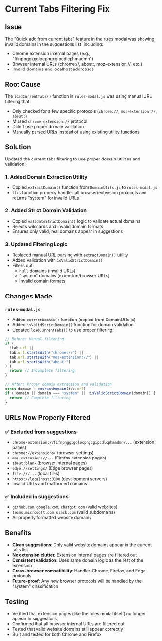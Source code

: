 # Current Tabs Filtering Fix

## Issue

The "Quick add from current tabs" feature in the rules modal was showing invalid domains in the suggestions list, including:

- Chrome extension internal pages (e.g., "fifnpnggkgolocphgcgipcdlcphmadmn")
- Browser internal URLs (chrome://, about:, moz-extension://, etc.)
- Invalid domains and localhost addresses

## Root Cause

The `loadCurrentTabs()` function in `rules-modal.js` was using manual URL filtering that:

- Only checked for a few specific protocols (`chrome://`, `moz-extension://`, `about:`)
- Missed `chrome-extension://` protocol
- Didn't use proper domain validation
- Manually parsed URLs instead of using existing utility functions

## Solution

Updated the current tabs filtering to use proper domain utilities and validation:

### 1. Added Domain Extraction Utility

- Copied `extractDomain()` function from `DomainUtils.js` to `rules-modal.js`
- This function properly handles all browser/extension protocols and returns "system" for invalid URLs

### 2. Added Strict Domain Validation

- Copied `validateStrictDomain()` logic to validate actual domains
- Rejects wildcards and invalid domain formats
- Ensures only valid, real domains appear in suggestions

### 3. Updated Filtering Logic

- Replaced manual URL parsing with `extractDomain()` utility
- Added validation with `isValidStrictDomain()`
- Filters out:
  - `null` domains (invalid URLs)
  - "system" domains (extension/browser URLs)
  - Invalid domain formats

## Changes Made

### `rules-modal.js`

- Added `extractDomain()` function (copied from DomainUtils.js)
- Added `isValidStrictDomain()` function for domain validation
- Updated `loadCurrentTabs()` to use proper filtering:

```javascript
// Before: Manual filtering
if (
  !tab.url ||
  tab.url.startsWith("chrome://") ||
  tab.url.startsWith("moz-extension://") ||
  tab.url.startsWith("about:")
) {
  return // Incomplete filtering
}

// After: Proper domain extraction and validation
const domain = extractDomain(tab.url)
if (!domain || domain === "system" || !isValidStrictDomain(domain)) {
  return // Complete filtering
}
```

## URLs Now Properly Filtered

### ✅ Excluded from suggestions

- `chrome-extension://fifnpnggkgolocphgcgipcdlcphmadmn/...` (extension pages)
- `chrome://extensions/` (browser settings)
- `moz-extension://...` (Firefox extension pages)
- `about:blank` (browser internal pages)
- `edge://settings/` (Edge browser pages)
- `file:///...` (local files)
- `https://localhost:3000` (development servers)
- Invalid URLs and malformed domains

### ✅ Included in suggestions

- `github.com`, `google.com`, `chatgpt.com` (valid websites)
- `teams.microsoft.com`, `slack.com` (valid subdomains)
- All properly formatted website domains

## Benefits

- **Clean suggestions**: Only valid website domains appear in the current tabs list
- **No extension clutter**: Extension internal pages are filtered out
- **Consistent validation**: Uses same domain logic as the rest of the extension
- **Cross-browser compatibility**: Handles Chrome, Firefox, and Edge protocols
- **Future-proof**: Any new browser protocols will be handled by the "system" classification

## Testing

- Verified that extension pages (like the rules modal itself) no longer appear in suggestions
- Confirmed that all browser internal URLs are filtered out
- Tested that valid website domains still appear correctly
- Built and tested for both Chrome and Firefox

